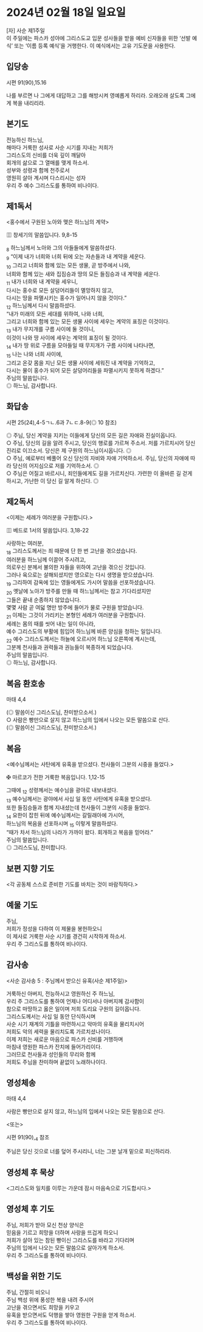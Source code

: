 # 2024년 02월 18일 일요일

[자] 사순 제1주일  
이 주일에는 파스카 성야에 그리스도교 입문 성사들을 받을 예비 신자들을 위한 ‘선발 예식’ 또는 ‘이름 등록 예식’을 거행한다. 이 예식에서는 고유 기도문을 사용한다.


## 입당송

시편 91(90),15.16

나를 부르면 나 그에게 대답하고 그를 해방시켜 영예롭게 하리라. 오래오래 살도록 그에게 복을 내리리라.  
  
## 본기도

전능하신 하느님,  
해마다 거룩한 성사로 사순 시기를 지내는 저희가  
그리스도의 신비를 더욱 깊이 깨달아  
회개의 삶으로 그 열매를 맺게 하소서.  
성부와 성령과 함께 천주로서  
영원히 살아 계시며 다스리시는 성자  
우리 주 예수 그리스도를 통하여 비나이다.  
  
## 제1독서

<홍수에서 구원된 노아와 맺은 하느님의 계약>

▥ 창세기의 말씀입니다. 9,8-15

<sub>8</sub> 하느님께서 노아와 그의 아들들에게 말씀하셨다.  
<sub>9</sub> “이제 내가 너희와 너희 뒤에 오는 자손들과 내 계약을 세운다.  
<sub>10</sub> 그리고 너희와 함께 있는 모든 생물, 곧 방주에서 나와,  
너희와 함께 있는 새와 집짐승과 땅의 모든 들짐승과 내 계약을 세운다.  
<sub>11</sub> 내가 너희와 내 계약을 세우니,  
다시는 홍수로 모든 살덩어리들이 멸망하지 않고,  
다시는 땅을 파멸시키는 홍수가 일어나지 않을 것이다.”  
<sub>12</sub> 하느님께서 다시 말씀하셨다.  
“내가 미래의 모든 세대를 위하여, 나와 너희,  
그리고 너희와 함께 있는 모든 생물 사이에 세우는 계약의 표징은 이것이다.  
<sub>13</sub> 내가 무지개를 구름 사이에 둘 것이니,  
이것이 나와 땅 사이에 세우는 계약의 표징이 될 것이다.  
<sub>14</sub> 내가 땅 위로 구름을 모아들일 때 무지개가 구름 사이에 나타나면,  
<sub>15</sub> 나는 나와 너희 사이에,  
그리고 온갖 몸을 지닌 모든 생물 사이에 세워진 내 계약을 기억하고,  
다시는 물이 홍수가 되어 모든 살덩어리들을 파멸시키지 못하게 하겠다.”  
주님의 말씀입니다.  
◎ 하느님, 감사합니다.  
  
## 화답송

시편 25(24),4-5ㄱㄴ.6과 7ㄴㄷ.8-9(◎ 10 참조)

◎ 주님, 당신 계약을 지키는 이들에게 당신의 모든 길은 자애와 진실이옵니다.  
○ 주님, 당신의 길을 알려 주시고, 당신의 행로를 가르쳐 주소서. 저를 가르치시어 당신 진리로 이끄소서. 당신은 제 구원의 하느님이시옵니다. ◎  
○ 주님, 예로부터 베풀어 오신 당신의 자비와 자애 기억하소서. 주님, 당신의 자애에 따라 당신의 어지심으로 저를 기억하소서. ◎  
○ 주님은 어질고 바르시니, 죄인들에게도 길을 가르치신다. 가련한 이 올바른 길 걷게 하시고, 가난한 이 당신 길 알게 하신다. ◎  
  
## 제2독서

<이제는 세례가 여러분을 구원합니다.>

▥ 베드로 1서의 말씀입니다. 3,18-22

사랑하는 여러분,  
<sub>18</sub> 그리스도께서는 죄 때문에 단 한 번 고난을 겪으셨습니다.  
여러분을 하느님께 이끌어 주시려고,  
의로우신 분께서 불의한 자들을 위하여 고난을 겪으신 것입니다.  
그러나 육으로는 살해되셨지만 영으로는 다시 생명을 받으셨습니다.  
<sub>19</sub> 그리하여 감옥에 있는 영들에게도 가시어 말씀을 선포하셨습니다.  
<sub>20</sub> 옛날에 노아가 방주를 만들 때 하느님께서는 참고 기다리셨지만  
그들은 끝내 순종하지 않았습니다.  
몇몇 사람 곧 여덟 명만 방주에 들어가 물로 구원을 받았습니다.  
<sub>21</sub> 이제는 그것이 가리키는 본형인 세례가 여러분을 구원합니다.  
세례는 몸의 때를 씻어 내는 일이 아니라,  
예수 그리스도의 부활에 힘입어 하느님께 바른 양심을 청하는 일입니다.  
<sub>22</sub> 예수 그리스도께서는 하늘에 오르시어 하느님 오른쪽에 계시는데,  
그분께 천사들과 권력들과 권능들이 복종하게 되었습니다.  
주님의 말씀입니다.  
◎ 하느님, 감사합니다.  
  
## 복음 환호송

마태 4,4

(◎ 말씀이신 그리스도님, 찬미받으소서.)  
○ 사람은 빵만으로 살지 않고 하느님의 입에서 나오는 모든 말씀으로 산다.  
(◎ 말씀이신 그리스도님, 찬미받으소서.)  
  
## 복음

<예수님께서는 사탄에게 유혹을 받으셨다. 천사들이 그분의 시중을 들었다.>

✠ 마르코가 전한 거룩한 복음입니다. 1,12-15

그때에 <sub>12</sub> 성령께서는 예수님을 광야로 내보내셨다.  
<sub>13</sub> 예수님께서는 광야에서 사십 일 동안 사탄에게 유혹을 받으셨다.  
또한 들짐승들과 함께 지내셨는데 천사들이 그분의 시중을 들었다.  
<sub>14</sub> 요한이 잡힌 뒤에 예수님께서는 갈릴래아에 가시어,  
하느님의 복음을 선포하시며 <sub>15</sub> 이렇게 말씀하셨다.  
“때가 차서 하느님의 나라가 가까이 왔다. 회개하고 복음을 믿어라.”  
주님의 말씀입니다.  
◎ 그리스도님, 찬미합니다.  
  
## 보편 지향 기도

<각 공동체 스스로 준비한 기도를 바치는 것이 바람직하다.>

  
## 예물 기도

주님,  
저희가 정성을 다하여 이 제물을 봉헌하오니  
이 제사로 거룩한 사순 시기를 경건히 시작하게 하소서.  
우리 주 그리스도를 통하여 비나이다.  
  
## 감사송

<사순 감사송 5 : 주님께서 받으신 유혹(사순 제1주일)>

거룩하신 아버지, 전능하시고 영원하신 주 하느님,  
우리 주 그리스도를 통하여 언제나 어디서나 아버지께 감사함이  
참으로 마땅하고 옳은 일이며 저희 도리요 구원의 길이옵니다.  
그리스도께서는 사십 일 동안 단식하시며  
사순 시기 재계의 기틀을 마련하시고 악마의 유혹을 물리치시어  
저희도 악의 세력을 물리치도록 가르치셨나이다.  
이제 저희는 새로운 마음으로 파스카 신비를 거행하며  
마침내 영원한 파스카 잔치에 들어가리이다.  
그러므로 천사들과 성인들의 무리와 함께  
저희도 주님을 찬미하며 끝없이 노래하나이다.  
  
## 영성체송

마태 4,4

사람은 빵만으로 살지 않고, 하느님의 입에서 나오는 모든 말씀으로 산다.  
  
<또는>  
  
시편 91(90),<sub>4</sub> 참조  
  
주님은 당신 깃으로 너를 덮어 주시리니, 너는 그분 날개 밑으로 피신하리라.  
## 영성체 후 묵상

<그리스도와 일치를 이루는 가운데 잠시 마음속으로 기도합시다.>  
## 영성체 후 기도

주님, 저희가 받아 모신 천상 양식은  
믿음을 기르고 희망을 더하며 사랑을 뜨겁게 하오니  
저희가 살아 있는 참된 빵이신 그리스도를 바라고 기다리며  
주님의 입에서 나오는 모든 말씀으로 살아가게 하소서.  
우리 주 그리스도를 통하여 비나이다.  
  
## 백성을 위한 기도

주님, 간절히 비오니  
주님 백성 위에 풍성한 복을 내려 주시어  
고난을 겪으면서도 희망을 키우고  
유혹을 받으면서도 덕행을 쌓아 영원한 구원을 얻게 하소서.  
우리 주 그리스도를 통하여 비나이다.